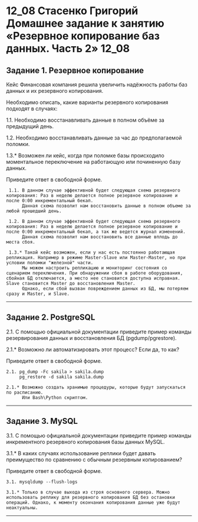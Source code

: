 # 12_08 Стасенко Григорий Домашнее задание к занятию «Резервное копирование баз данных. Часть 2» 12_08

## Задание 1. Резервное копирование
Кейс
Финансовая компания решила увеличить надёжность работы баз данных и их резервного копирования.

Необходимо описать, какие варианты резервного копирования подходят в случаях:

1.1. Необходимо восстанавливать данные в полном объёме за предыдущий день.

1.2. Необходимо восстанавливать данные за час до предполагаемой поломки.

1.3.* Возможен ли кейс, когда при поломке базы происходило моментальное переключение на работающую или починенную базу данных.

Приведите ответ в свободной форме.

````
 1.1. В данном случае эффективной будет следующая схема резервного копирования: Раз в неделю делается полное резервное копирование и после 0:00 инкрементальный бекап.
      Данная схема позволит нам восстановить данные в полном объеме за любой прошедший день. 

 1.2. В данном случае эффективной будет следующая схема резервного копирования: Раз в неделю делается полное резервное копирование и после 0:00 инкрементальный бекап, а так же ведется журнал изменений.
      Данная схема позволит нам восстановить все данные вплодь до места сбоя.

 1.3.* Такой кейс возможен, если у нас есть постоянно работающая репликация. Например в режиме Master-Slave или Master-Master, но при условии поломки "железной" части.
      Мы можем настроить репликацию и мониторинг состояния со сценарием переключения. При обнаружении сбоя в работе оборудования, сбойная БД отключается, а место нее становится доступна исправная. Slave становится Master до восстановления Master.
      Однако, если сбой вызван повреждением данных из БД, мы потеряем сразу и Master, и Slave.

````
---

## Задание 2. PostgreSQL
2.1. С помощью официальной документации приведите пример команды резервирования данных и восстановления БД (pgdump/pgrestore).

2.1.* Возможно ли автоматизировать этот процесс? Если да, то как?

Приведите ответ в свободной форме.

````
2.1. pg_dump -Fc sakila > sakila.dump
     pg_restore -d sakila sakila.dump

2.1.* Возможно создать хранимые процедуры, которые будут запускаться по расписанию.
      Или Bash\Python скриптом.

````
---

## Задание 3. MySQL
3.1. С помощью официальной документации приведите пример команды инкрементного резервного копирования базы данных MySQL.

3.1.* В каких случаях использование реплики будет давать преимущество по сравнению с обычным резервным копированием?

Приведите ответ в свободной форме.

````
3.1. mysqldump --flush-logs 

3.1.* Только в случае выхода из строя основного сервера. Можно использовать реплику для резервного копирования БД без остановки операций. Однако, к моменту окончания копирования данные уже будут неактуальны.

````
---
